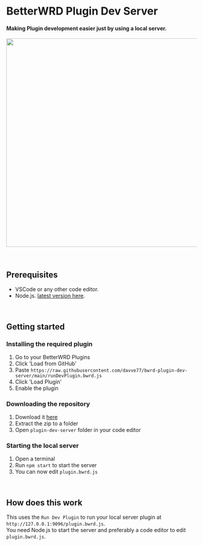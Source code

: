 # BetterWRD Plugin Dev Server

#### Making Plugin development easier just by using a local server.
<img src="https://cdn.discordapp.com/attachments/800294579856605204/989842255575654501/unknown.png" height="550"/>

&nbsp;

## Prerequisites
- VSCode or any other code editor.
- Node.js. [latest version here](https://nodejs.org/en/download/).

&nbsp;

## Getting started
### Installing the required plugin
1. Go to your BetterWRD Plugins
2. Click 'Load from GitHub'
3. Paste `https://raw.githubusercontent.com/davve77/bwrd-plugin-dev-server/main/runDevPlugin.bwrd.js`
4. Click 'Load Plugin'
5. Enable the plugin
### Downloading the repository
1. Download it [here](https://github.com/davve77/bwrd-plugin-dev-server/archive/refs/heads/main.zip)
2. Extract the zip to a folder
3. Open `plugin-dev-server` folder in your code editor
### Starting the local server
1. Open a terminal
2. Run `npm start` to start the server
3. You can now edit `plugin.bwrd.js`

&nbsp;

## How does this work
This uses the `Run Dev Plugin` to run your local server plugin at `http://127.0.0.1:9096/plugin.bwrd.js`.  
You need Node.js to start the server and preferably a code editor to edit `plugin.bwrd.js`.

